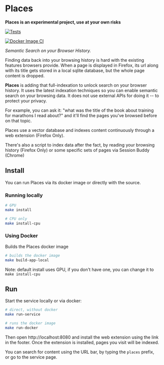 # Places

**Places is an experimental project, use at your own risks**

[![Tests](https://github.com/myinternets/places/actions/workflows/test.yml/badge.svg?event=push)](https://github.com/myinternets/places/actions/workflows/ruff.yml)

[![Docker Image CI](https://github.com/myinternets/places/actions/workflows/docker-image.yml/badge.svg)](https://github.com/myinternets/places/actions/workflows/docker-image.yml)

_Semantic Search on your Browser History._

Finding data back into your browsing history is hard with the existing features browsers provide.
When a page is displayed in Firefox, its url along with its title gets stored in a local
sqlite database, but the whole page content is dropped.

**Places** is adding that full-indexation to unlock search on your browser history.
It uses the latest indexation techniques so you can enable semantic search on your browsing
data. It does not use external APIs for doing it -- to protect your privacy.

For example, you can ask it: "what was the title of the book about training for marathons I read about?"
and it'll find the pages you've browsed before on that topic.

Places use a vector database and indexes content continuously through a web extension (Firefox Only).

There's also a script to index data after the fact, by reading your browsing history (Firefox Only)
or some specific sets of pages via Session Buddy (Chrome)

## Install

You can run Places via its docker image or directly with the source.

### Running locally

```sh
# GPU
make install

# CPU only
make install-cpu
```

### Using Docker

Builds the Places docker image

```sh
# builds the docker image
make build-app-local
```

Note: default install uses GPU, if you don't have one, you can change it to `make install-cpu`

## Run

Start the service locally or via docker:

```sh
# direct, without docker
make run-service

# runs the docker image
make run-docker
```

Then open http://localhost:8080 and install the web extension using the link in the footer.
Once the extension is installed, pages you visit will be indexed.

You can search for content using the URL bar, by typing the `places` prefix,
or go to the service page.
